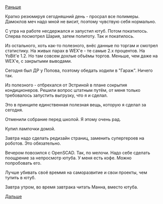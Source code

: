 [Раньше](2018.08.28.md)

Кратко резюмируя сегодняшний день - просрал все полимеры. Дамоклов меч надо мной не висит, поэтому чувствую себя нормально.

С утра на работе несдержался и запустил ютуб. Потом покатилось. Сперва посмотрел Шария, затем политоту. Так и покатилось.

Из остального, хоть как-то полезного, внёс данные по торгам и смотрел статистику. На живых парах в WEX'е - те самые 2.х процентов. На YoBit'е  1.2. Но там совсем дохлые объёмы торгов. Меньше, чем даже на WEX'е, с закрытыми выводами.

Сегодня был ДР у Попова, поэтому обедать ходили в "Гараж". Ничего так.

Из полезного - отбрехался от Эстриной в плане сокрытия кондиционеров. Решили вопрос штатным путём, от меня только требовалось запустить выгрузку, что я и сделал.

Это в принципе единственная полезная вещь, которую я сделал за сегодня.

Отменили собрание перед школой. Я этому очень рад.

Купил лампочки домой.

Завтра надо сделать редизайн страниц, заменить супергероев на роботов. Это обязательно.

Вечером повозился с OpenSCAD. Так, по мелочи.
Надо себе сделать поощрение за непросмотр ютуба. У меня есть кофе. Можно попробовать его.

Лучше убивать своё времмя на саморазвитие и свои проекты, чем тупить в ютуб.

Завтра утром, во время завтрака читать Манна, вместо ютуба.

[Дальше](2018.08.30.md)